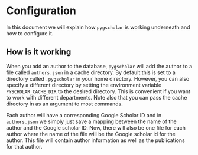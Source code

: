 # Configuration

In this document we will explain how `pygscholar` is working underneath and how to configure it.

## How is it working
When you add an author to the database, `pygscholar` will add the author to a file called `authors.json` in a cache directory. By default this is set to a directory called `.pygscholar` in your home directory. However, you can also specify a different directory by setting the environment variable `PYSCHOLAR_CACHE_DIR` to the desired directory. This is convenient if you want to work with different departments. Note also that you can pass the cache directory in as an argument to most commands.

Each author will have a corresponding Google Scholar ID and in `authors.json` we simply just save a mapping between the name of the author and the Google scholar ID. Now, there will also be one file for each author where the name of the file will be the Google scholar id for the author. This file will contain author information as well as the publications for that author.
